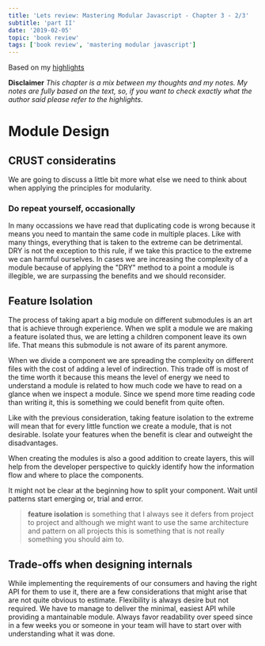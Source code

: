 ```yaml
---
title: 'Lets review: Mastering Modular Javascript - Chapter 3 - 2/3'
subtitle: 'part II'
date: '2019-02-05'
topic: 'book review'
tags: ['book review', 'mastering modular javascript']
---
```


Based on my [highlights](https://github.com/neomaxzero/m-quickreview/blob/master/mastering-modular-js/chapter-03.md)

**Disclaimer**
_This chapter is a mix between my thoughts and my notes.
My notes are fully based on the text, so, if you want to check exactly what the author said please refer to the highlights._

# Module Design

## CRUST consideratins

We are going to discuss a little bit more what else we need to think about when applying the principles for modularity.

### Do repeat yourself, occasionally

In many occassions we have read that duplicating code is wrong because it means you need to mantain the same code in multiple places. Like with many things, everything that is taken to the extreme can be detrimental. DRY is not the exception to this rule, if we take this practice to the extreme we can harmful ourselves. In cases we are increasing the complexity of a module because of applying the "DRY" method to a point a module is illegible, we are surpassing the benefits and we should reconsider.

## Feature Isolation

The process of taking apart a big module on different submodules is an art that is achieve through experience. When we split a module we are making a feature isolated thus, we are letting a children component leave its own life. That means this submodule is not aware of its parent anymore.

When we divide a component we are spreading the complexity on different files with the cost of adding a level of indirection. This trade off is most of the time worth it because this means the level of energy we need to understand a module is related to how much code we have to read on a glance when we inspect a module. Since we spend more time reading code than writing it, this is something we could benefit from quite often.

Like with the previous consideration, taking feature isolation to the extreme will mean that for every little function we create a module, that is not desirable. Isolate your features when the benefit is clear and outweight the disadvantages.

When creating the modules is also a good addition to create layers, this will help from the developer perspective to quickly identify how the information flow and where to place the components.

It might not be clear at the beginning how to split your component. Wait until patterns start emerging or, trial and error.

> **feature isolation** is something that I always see it defers from project to project and although we might want to use the same architecture and pattern on all projects this is something that is not really something you should aim to.

## Trade-offs when designing internals

While implementing the requirements of our consumers and having the right API for them to use it, there are a few considerations that might arise that are not quite obvious to estimate. Flexibility is always desire but not required. We have to manage to deliver the minimal, easiest API while providing a mantainable module. Always favor readability over speed since in a few weeks you or someone in your team will have to start over with understanding what it was done.

